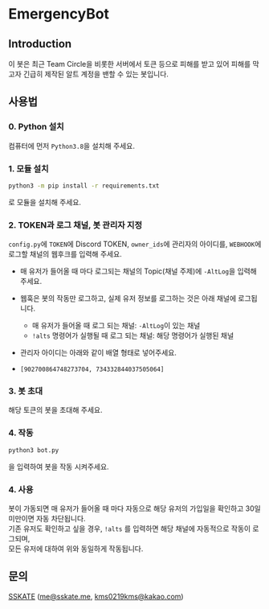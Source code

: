 # EmergencyBot

## Introduction

이 봇은 최근 Team Circle을 비롯한 서버에서 토큰 등으로 피해를 받고 있어 피해를 막고자 긴급히 제작된 알트 계정을 밴할 수 있는 봇입니다.

## 사용법
### 0. Python 설치
컴퓨터에 먼저 `Python3.8`을 설치해 주세요.

### 1. 모듈 설치
```sh
python3 -m pip install -r requirements.txt
```
로 모듈을 설치해 주세요.

### 2. TOKEN과 로그 채널, 봇 관리자 지정
`config.py`에 `TOKEN`에 Discord TOKEN, `owner_ids`에 관리자의 아이디를, `WEBHOOK`에 로그할 채널의 웹후크를 입력해 주세요.<br>
* 매 유저가 들어올 때 마다 로그되는 채널의 Topic(채널 주제)에 `-AltLog`을 입력해 주세요.

* 웹훅은 봇의 작동만 로그하고, 실제 유저 정보를 로그하는 것은 아래 채널에 로그됩니다.<br>
  * 매 유저가 들어올 때 로그 되는 채널: `-AltLog`이 있는 채널<br>
  * `!alts` 명령어가 실행될 때 로그 되는 채널: 해당 명령어가 실행된 채널<br>

* 관리자 아이디는 아래와 같이 배열 형태로 넣어주세요.
* `[902700864748273704, 734332844037505064]`

### 3. 봇 초대
해당 토큰의 봇을 초대해 주세요.

### 4. 작동
```sh
python3 bot.py
```
을 입력하여 봇을 작동 시켜주세요.

### 4. 사용
봇이 가동되면 매 유저가 들어올 때 마다 자동으로 해당 유저의 가입일을 확인하고 30일 미만이면 자동 차단됩니다.<br>
기존 유저도 확인하고 싶을 경우, `!alts` 를 입력하면 해당 채널에 자동적으로 작동이 로그되며,<br>
모든 유저에 대하여 위와 동일하게 작동됩니다.

## 문의
[SSKATE](https://discord.com/users/902700864748273704) ([me@sskate.me](mailto:me@sskate.me), [kms0219kms@kakao.com](mailto:kms0219kms@kakao.com))
